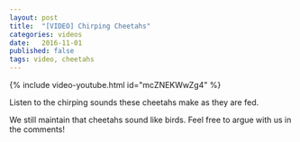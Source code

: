 ```yaml
---
layout: post
title:  "[VIDEO] Chirping Cheetahs"
categories: videos
date:   2016-11-01
published: false
tags: video, cheetahs
---
```


{% include video-youtube.html id="mcZNEKWwZg4" %}
<br/>

Listen to the chirping sounds these cheetahs make as they are fed.

We still maintain that cheetahs sound like birds.  Feel free to argue with us in the comments!


